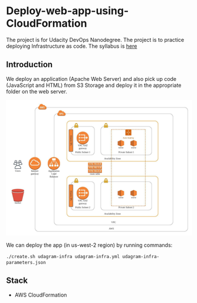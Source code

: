 # Deploy-web-app-using-CloudFormation

The project is for Udacity DevOps Nanodegree. The project is to practice deploying Infrastructure as code. The syllabus is [here](https://d20vrrgs8k4bvw.cloudfront.net/documents/en-US/Cloud+DevOps+Nanodegree+program+Syllabus.pdf)

## Introduction

We deploy an application (Apache Web Server) and also pick up code (JavaScript and HTML) from S3 Storage and deploy it in the appropriate folder on the web server.

![diagram](./udagram-diagram.jpeg)

We can deploy the app (in us-west-2 region) by running commands:

```
./create.sh udagram-infra udagram-infra.yml udagram-infra-parameters.json
```

## Stack

- AWS CloudFormation
